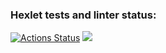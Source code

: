 ### Hexlet tests and linter status:
[![Actions Status](https://github.com/OlegKarush/python-project-49/workflows/hexlet-check/badge.svg)](https://github.com/OlegKarush/python-project-49/actions)
<a href="https://codeclimate.com/github/OlegKarush/python-project-49/maintainability"><img src="https://api.codeclimate.com/v1/badges/7fe17029a88072af372a/maintainability" /></a>
